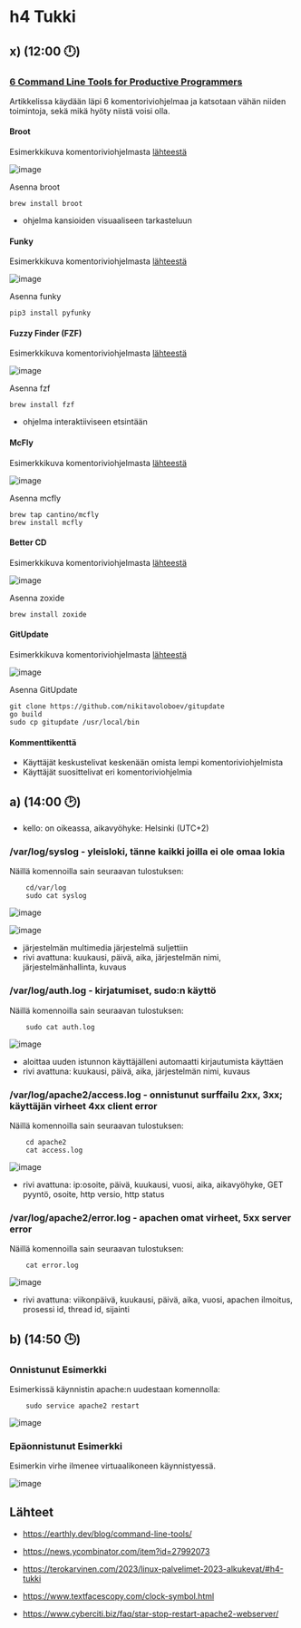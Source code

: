 # h4 Tukki

## x) (12:00 🕛) 


### [6 Command Line Tools for Productive Programmers](https://earthly.dev/blog/command-line-tools/)

Artikkelissa käydään läpi 6 komentoriviohjelmaa ja katsotaan vähän niiden toimintoja, sekä mikä hyöty niistä voisi olla.

#### Broot

Esimerkkikuva komentoriviohjelmasta [lähteestä](https://earthly.dev/blog/command-line-tools/)

![image](https://user-images.githubusercontent.com/112497215/215324447-23005fbe-8993-4bef-a6f9-dee1c3b01a9d.png)


Asenna broot

    brew install broot
    
 - ohjelma kansioiden visuaaliseen tarkasteluun

#### Funky

Esimerkkikuva komentoriviohjelmasta [lähteestä](https://earthly.dev/blog/command-line-tools/)

![image](https://user-images.githubusercontent.com/112497215/215324323-61714f95-38df-4295-9792-00f537de63d5.png)

Asenna funky

    pip3 install pyfunky
    
#### Fuzzy Finder (FZF)

Esimerkkikuva komentoriviohjelmasta [lähteestä](https://earthly.dev/blog/command-line-tools/)

![image](https://user-images.githubusercontent.com/112497215/215324282-29291d14-f2b4-4ca8-8718-0e094fc8e451.png)

Asenna fzf

    brew install fzf
    
 - ohjelma interaktiiviseen etsintään

#### McFly 

Esimerkkikuva komentoriviohjelmasta [lähteestä](https://earthly.dev/blog/command-line-tools/)

![image](https://user-images.githubusercontent.com/112497215/215324200-251cf25b-0e90-450a-9ed0-1f580f3eb031.png)


Asenna mcfly

    brew tap cantino/mcfly
    brew install mcfly

#### Better CD

Esimerkkikuva komentoriviohjelmasta [lähteestä](https://earthly.dev/blog/command-line-tools/)

![image](https://user-images.githubusercontent.com/112497215/215324091-a4194c3f-1161-4106-a5f4-4058c7711b37.png)


Asenna zoxide

    brew install zoxide



#### GitUpdate

Esimerkkikuva komentoriviohjelmasta [lähteestä](https://earthly.dev/blog/command-line-tools/)

![image](https://user-images.githubusercontent.com/112497215/215323744-b6c3a4c1-a883-4edf-a3ba-5fb8d4206898.png)

Asenna GitUpdate
    
    git clone https://github.com/nikitavoloboev/gitupdate
    go build
    sudo cp gitupdate /usr/local/bin

#### Kommenttikenttä

 - Käyttäjät keskustelivat keskenään omista lempi komentoriviohjelmista
 - Käyttäjät suosittelivat eri komentoriviohjelmia


## a) (14:00 🕑)

- kello: on oikeassa, aikavyöhyke: Helsinki (UTC+2)

### /var/log/syslog - yleisloki, tänne kaikki joilla ei ole omaa lokia

Näillä komennoilla sain seuraavan tulostuksen:

        cd/var/log
        sudo cat syslog

![image](https://user-images.githubusercontent.com/112497215/215325025-36ad983e-f55b-4df1-af09-88c260a76689.png)

![image](https://user-images.githubusercontent.com/112497215/215324985-aa4d8d8c-6e68-4ad0-8536-184cf566626d.png)

- järjestelmän multimedia järjestelmä suljettiin
- rivi avattuna: kuukausi, päivä, aika, järjestelmän nimi, järjestelmänhallinta, kuvaus


### /var/log/auth.log - kirjatumiset, sudo:n käyttö

Näillä komennoilla sain seuraavan tulostuksen:

        sudo cat auth.log

![image](https://user-images.githubusercontent.com/112497215/215325262-df5e899e-00fa-45f3-aede-cdac555b16ca.png)

- aloittaa uuden istunnon käyttäjälleni automaatti kirjautumista käyttäen
- rivi avattuna: kuukausi, päivä, aika, järjestelmän nimi, kuvaus

### /var/log/apache2/access.log - onnistunut surffailu 2xx, 3xx; käyttäjän virheet 4xx client error

Näillä komennoilla sain seuraavan tulostuksen:

        cd apache2
        cat access.log

![image](https://user-images.githubusercontent.com/112497215/215326319-39bb66c5-de20-4959-b5f1-05b60bc4a602.png)

 - rivi avattuna: ip:osoite, päivä, kuukausi, vuosi, aika, aikavyöhyke, GET pyyntö, osoite, http versio, http status

### /var/log/apache2/error.log - apachen omat virheet, 5xx server error

Näillä komennoilla sain seuraavan tulostuksen:

        cat error.log

![image](https://user-images.githubusercontent.com/112497215/215326470-446f9552-036d-4360-9681-97d1d5f73b40.png)

 - rivi avattuna: viikonpäivä, kuukausi, päivä, aika, vuosi, apachen ilmoitus, prosessi id, thread id, sijainti


## b) (14:50 🕒)

### Onnistunut Esimerkki

Esimerkissä käynnistin apache:n uudestaan komennolla:

        sudo service apache2 restart

![image](https://user-images.githubusercontent.com/112497215/215327250-460f8275-e30a-4e66-b03c-9935d92de798.png)

### Epäonnistunut Esimerkki

Esimerkin virhe ilmenee virtuaalikoneen käynnistyessä.

![image](https://user-images.githubusercontent.com/112497215/215327879-fc023132-1d16-4700-9ce0-67bfcb1a64d5.png)



## Lähteet

- https://earthly.dev/blog/command-line-tools/

- https://news.ycombinator.com/item?id=27992073

- https://terokarvinen.com/2023/linux-palvelimet-2023-alkukevat/#h4-tukki

- https://www.textfacescopy.com/clock-symbol.html

- https://www.cyberciti.biz/faq/star-stop-restart-apache2-webserver/
